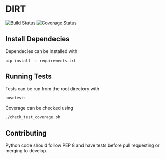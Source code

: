 DIRT
====
[![Build Status](https://travis-ci.org/gnarph/DIRT.svg?branch=master)](https://travis-ci.org/gnarph/DIRT) [![Coverage Status](https://coveralls.io/repos/gnarph/DIRT/badge.png?branch=develop)](https://coveralls.io/r/gnarph/DIRT?branch=develop)

Install Dependecies
-------------------
Dependecies can be installed with
```bash
pip install -r requirements.txt
```

Running Tests
-------------
Tests can be run from the root directory with
```bash
nosetests
```

Coverage can be checked using
```bash
./check_test_coverage.sh
```

Contributing
------------
Python code should follow PEP 8 and have tests before pull requesting or merging to develop.
